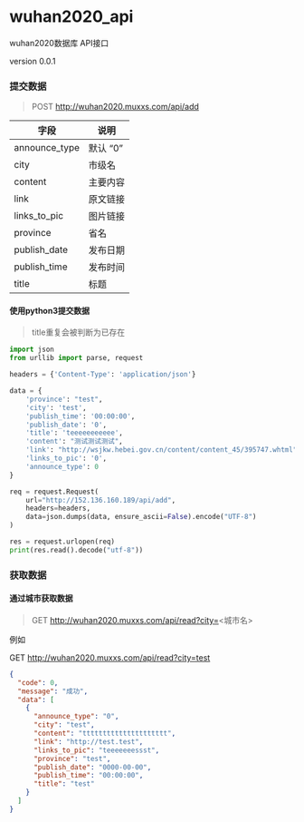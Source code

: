 # wuhan2020_api
wuhan2020数据库 API接口

version 0.0.1



### 提交数据

> POST http://wuhan2020.muxxs.com/api/add

| 字段          | 说明     |
| ------------- | -------- |
| announce_type | 默认 “0” |
| city          | 市级名   |
| content       | 主要内容 |
| link          | 原文链接 |
| links_to_pic  | 图片链接 |
| province      | 省名     |
| publish_date  | 发布日期 |
| publish_time  | 发布时间 |
| title         | 标题     |

#### 使用python3提交数据

> title重复会被判断为已存在

```python
import json
from urllib import parse, request

headers = {'Content-Type': 'application/json'}

data = {
    'province': "test",
    'city': 'test',
    'publish_time': '00:00:00',
    'publish_date': '0',
    'title': 'teeeeeeeeeee',
    'content': "测试测试测试",
    'link': "http://wsjkw.hebei.gov.cn/content/content_45/395747.whtml",
    'links_to_pic': '0',
    'announce_type': 0
}

req = request.Request(
    url="http://152.136.160.189/api/add", 
    headers=headers,
    data=json.dumps(data, ensure_ascii=False).encode("UTF-8")
)

res = request.urlopen(req)
print(res.read().decode("utf-8"))
```



### 获取数据

#### 通过城市获取数据

>GET http://wuhan2020.muxxs.com/api/read?city=<城市名>

例如

GET http://wuhan2020.muxxs.com/api/read?city=test

```json
{
  "code": 0,
  "message": "成功",
  "data": [
    {
      "announce_type": "0",
      "city": "test",
      "content": "ttttttttttttttttttttt",
      "link": "http://test.test",
      "links_to_pic": "teeeeeeessst",
      "province": "test",
      "publish_date": "0000-00-00",
      "publish_time": "00:00:00",
      "title": "test"
    }
  ]
}
```

